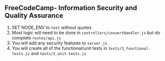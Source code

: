 **FreeCodeCamp**- Information Security and Quality Assurance
------

1) SET NODE_ENV to `test` without quotes
2) Most logic will need to be done in `controllers/convertHandler.js` but do complete `routes/api.js`
3) You will add any security features to `server.js`
4) You will create all of the functional/unit tests in `tests/2_functional-tests.js` and `tests/1_unit-tests.js`


